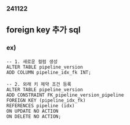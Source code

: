 ### 241122
## foreign key 추가 sql
### ex)
```
-- 1. 새로운 컬럼 생성
ALTER TABLE pipeline_version
ADD COLUMN pipeline_idx_fk INT;

-- 2. 외래 키 제약 조건 등록
ALTER TABLE pipeline_version
ADD CONSTRAINT FK_pipeline_version_pipeline
FOREIGN KEY (pipeline_idx_fk)
REFERENCES pipeline (idx)
ON UPDATE NO ACTION
ON DELETE NO ACTION;
```

